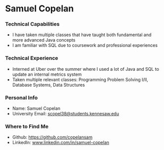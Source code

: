 # Samuel Copelan

### Technical Capabilities
  - I have taken multiple classes that have taught both fundamental and more advanced Java concepts
  - I am familiar with SQL due to coursework and professional experiences

### Technical Experience
  - Interned at Uber over the summer where I used a lot of Java and SQL to update an internal metrics system
  - Taken multiple relevant classes: Programming Problem Solving I/II, Database Systems, Data Structures

### Personal Info
  - Name: Samuel Copelan
  - University Email: scopel38@students.kennesaw.edu

### Where to Find Me
  - Github: https://github.com/copelansam
  - LinkedIn: www.linkedin.com/in/samuel-copelan

